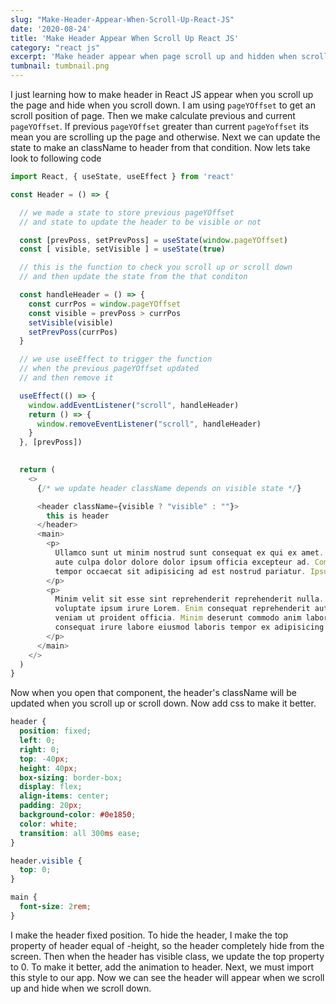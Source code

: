 ```yaml
---
slug: "Make-Header-Appear-When-Scroll-Up-React-JS"
date: '2020-08-24'
title: 'Make Header Appear When Scroll Up React JS'
category: "react js"
excerpt: 'Make header appear when page scroll up and hidden when scroll down.'
tumbnail: tumbnail.png
---
```


I just learning how to make header in React JS appear when you scroll up the page and hide when you scroll down. I am using `pageYOffset` to get an scroll position of page. Then we make calculate previous and current `pageYOffset`. If previous `pageYOffset` greater than current `pageYoffset` its mean you are scrolling up the page and otherwise. Next we can update the state to make an className to header from that condition. Now lets take look to following code

```javascript
import React, { useState, useEffect } from 'react'

const Header = () => {

  // we made a state to store previous pageYOffset
  // and state to update the header to be visible or not

  const [prevPoss, setPrevPoss] = useState(window.pageYOffset)
  const [ visible, setVisible ] = useState(true)

  // this is the function to check you scroll up or scroll down
  // and then update the state from the that conditon

  const handleHeader = () => {
    const currPos = window.pageYOffset
    const visible = prevPoss > currPos
    setVisible(visible)
    setPrevPoss(currPos)
  }

  // we use useEffect to trigger the function 
  // when the previous pageYOffset updated 
  // and then remove it

  useEffect(() => {
    window.addEventListener("scroll", handleHeader)
    return () => {
      window.removeEventListener("scroll", handleHeader)
    }
  }, [prevPoss])

  
  return (
    <>
      {/* we update header className depends on visible state */}

      <header className={visible ? "visible" : ""}>
        this is header
      </header>
      <main>
        <p>
          Ullamco sunt ut minim nostrud sunt consequat ex qui ex amet. Aliqua commodo minim enim esse. Officia laborum duis duis 
          aute culpa dolor dolore dolor ipsum officia excepteur ad. Commodo dolore cillum esse incididunt amet Lorem. Quis elit 
          tempor occaecat sit adipisicing ad est nostrud pariatur. Ipsum eiusmod qui dolor esse aute excepteur.
        </p>
        <p>
          Minim velit sit esse sint reprehenderit reprehenderit nulla. Do tempor magna excepteur et veniam ad amet ut Lorem non 
          voluptate ipsum irure Lorem. Enim consequat reprehenderit aute reprehenderit ea ullamco adipisicing aliquip cillum 
          veniam ut proident officia. Minim deserunt commodo anim laborum enim eiusmod sint duis deserunt. Lorem nisi sit 
          consequat irure labore eiusmod laboris tempor ex adipisicing est. Irure esse aliqua quis quis qui veniam cillum ex.
        </p>
      </main>
    </>
  )
}
```

Now when you open that component, the header's className will be updated when you scroll up or scroll down. Now add css to make it better.

```css
header {
  position: fixed;
  left: 0;
  right: 0;
  top: -40px;
  height: 40px;
  box-sizing: border-box;
  display: flex;
  align-items: center;
  padding: 20px;
  background-color: #0e1850;
  color: white;
  transition: all 300ms ease;
}

header.visible {
  top: 0;
}

main {
  font-size: 2rem;
}
```

I make the header fixed position. To hide the header, I make the top property of header equal of -height, so the header completely hide from the screen. Then when the header has visible class, we update the top property to 0. To make it better, add the animation to header. Next, we must import this style to our app. Now we can see the header will appear when we scroll up and hide when we scroll down.